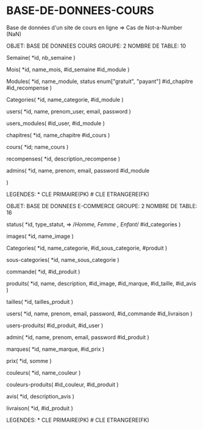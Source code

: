 # BASE-DE-DONNEES-COURS
Base de données d'un site de cours en ligne => Cas de Not-a-Number (NaN)

OBJET: BASE DE DONNEES COURS
GROUPE: 2
NOMBRE DE TABLE: 10


Semaine(
    *id,
    nb_semaine
)

Mois(
    *id,
    name_mois,
    #id_semaine
    #id_module
)

Modules(
    *id,
    name_module,
    status enum["gratuit", "payant"]
    #id_chapitre
    #id_recompense
)

Categories(
    *id,
    name_categorie,
    #id_module
)

users(
    *id,
    name,
    prenom_user,
    email,
    password
)

users_modules(
    #id_user,
    #id_module
)

chapitres(
    *id,
    name_chapitre
    #id_cours
)

cours(
    *id;
    name_cours
)

recompenses(
    *id,
    description_recompense
)

admins(
    *id,
    name,
    prenom,
    email,
    password
    #id_module

)

LEGENDES:
        * CLE PRIMAIRE(PK)
        # CLE ETRANGERE(FK)






OBJET: BASE DE DONNEES E-COMMERCE
GROUPE: 2
NOMBRE DE TABLE: 16



status(
    *id,
    type_statut, => /*Homme, Femme , Enfant*/
    #id_categories
)

images(
    *id,
    name_image
)

Categories(
    *id,
    name_categorie,
    #id_sous_categorie,
    #produit
)

sous-categories(
    *id,
    name_sous_categorie
)

commande(
    *id,
    #id_produit
)

produits(
    *id,
    name,
    description,
    #id_image,
    #id_marque,
    #id_taille,
    #id_avis
)

tailles(
    *id,
    tailles_produit
)

users(
    *id,
    name,
    prenom,
    email,
    password,
    #id_commande
    #id_livraison
)

users-produits(
    #id_produit,
    #id_user
)

admin(
    *id,
    name,
    prenom,
    email,
    password
    #id_produit
)

marques(
    *id,
    name_marque,
    #id_prix
)

prix(
    *id,
    somme
)

couleurs(
    *id,
    name_couleur
)

couleurs-produits(
    #id_couleur,
    #id_produit
)

avis(
    *id,
    description_avis
)

livraison(
    *id,
    #id_produit
)

LEGENDES:
        * CLE PRIMAIRE(PK)
        # CLE ETRANGERE(FK)
